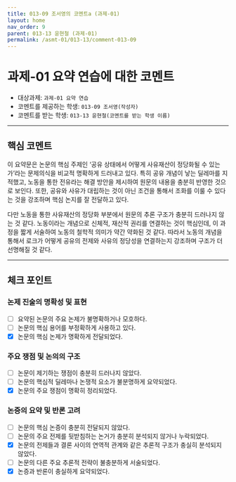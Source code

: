 ```yaml
---
title: 013-09 조서영의 코멘트a (과제-01) 
layout: home
nav_order: 9
parent: 013-13 윤현철 (과제-01)
permalink: /asmt-01/013-13/comment-013-09
---
```


# 과제-01 요약 연습에 대한 코멘트

- 대상과제: `과제-01 요약 연습`
- 코멘트를 제공하는 학생: `013-09 조서영(작성자)` 
- 코멘트를 받는 학생: `013-13 윤현철(코멘트를 받는 학생 이름)` 

---

## 핵심 코멘트

이 요약문은 논문의 핵심 주제인 ‘공유 상태에서 어떻게 사유재산이 정당화될 수 있는가’라는 문제의식을 비교적 명확하게 드러내고 있다. 특히 공유 개념이 낳는 딜레마를 지적했고, 노동을 통한 전유라는 해결 방안을 제시하여 원문의 내용을 충분히 반영한 것으로 보인다. 또한, 공유와 사유가 대립하는 것이 아닌 조건을 통해서 조화를 이룰 수 있다는 것을 강조하며 핵심 논지를 잘 전달하고 있다.

다만 노동을 통한 사유재산의 정당화 부분에서 원문의 추론 구조가 충분히 드러나지 않는 것 같다. 노동이라는 개념으로 신체적, 재산적 권리를 연결하는 것이 핵심인데, 이 과정을 짧게 서술하여 노동의 철학적 의미가 약간 약화된 것 같다. 따라서 노동의 개념을 통해서 로크가 어떻게 공유의 전제와 사유의 정당성을 연결하는지 강조하며 구조가 더 선명해질 것 같다.

---

## 체크 포인트

### 논제 진술의 명확성 및 표현  
- [ ] 요약된 논문의 주요 논제가 불명확하거나 모호하다.  
- [ ] 논문의 핵심 용어를 부정확하게 사용하고 있다.  
- [x] 논문의 핵심 논제가 명확하게 전달되었다.  

### 주요 쟁점 및 논의의 구조  
- [ ] 논문이 제기하는 쟁점이 충분히 드러나지 않았다.  
- [ ] 논문의 핵심적 딜레마나 논쟁적 요소가 불분명하게 요약되었다.  
- [x] 논문의 주요 쟁점이 명확히 정리되었다.  

### 논증의 요약 및 반론 고려  
- [ ] 논문의 핵심 논증이 충분히 전달되지 않았다.  
- [ ] 논문의 주요 전제를 뒷받침하는 논거가 충분히 분석되지 않거나 누락되었다.  
- [x] 논문의 전제들과 결론 사이의 연역적 관계와 같은 추론적 구조가 충실히 분석되지 않았다.  
- [ ] 논문의 다른 주요 추론적 전략이 불충분하게 서술되었다.
- [x] 논증과 반론이 충실하게 요약되었다. 